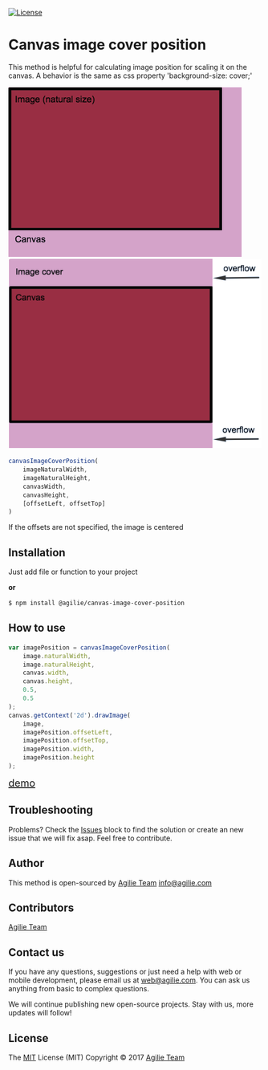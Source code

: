 [![License](https://img.shields.io/github/license/mashape/apistatus.svg)](https://github.com/agilie/canvas-image-cover-position)

# Canvas image cover position
This method is helpful for calculating image position for scaling it on the canvas. A behavior is the same as css property 'background-size: cover;'

![Preview](img/Image.png)
![Preview](img/Image_cover.png)
```javascript
canvasImageCoverPosition(
    imageNaturalWidth,
    imageNaturalHeight,
    canvasWidth,
    canvasHeight,
    [offsetLeft, offsetTop]
)
```
If the offsets are not specified, the image is centered
## Installation 
Just add file or function to your project

**or**

```bash
$ npm install @agilie/canvas-image-cover-position
```
## How to use
```javascript
var imagePosition = canvasImageCoverPosition(
    image.naturalWidth,
    image.naturalHeight,
    canvas.width,
    canvas.height,
    0.5,
    0.5
);
canvas.getContext('2d').drawImage(
    image,
    imagePosition.offsetLeft,
    imagePosition.offsetTop,
    imagePosition.width,
    imagePosition.height
);
```
<a href="https://agilie.github.io/canvas-image-cover-position/" style="font-size: 20px" target="_blank">demo</a>

## Troubleshooting
Problems? Check the [Issues](https://github.com/agilie/canvas-image-cover-position/issues) block 
to find the solution or create an new issue that we will fix asap. Feel free to contribute.

## Author
This method is open-sourced by [Agilie Team](https://www.agilie.com) <info@agilie.com>

## Contributors
[Agilie Team](https://github.com/agilie)

## Contact us
If you have any questions, suggestions or just need a help with web or mobile development, please email us at <web@agilie.com>. You can ask us anything from basic to complex questions. 

We will continue publishing new open-source projects. Stay with us, more updates will follow!

## License
The [MIT](LICENSE) License (MIT) Copyright © 2017 [Agilie Team](https://www.agilie.com)
